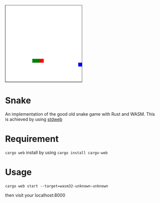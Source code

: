 <img src="https://github.com/zynaxsoft/rust-wasm-snake/blob/master/snaky_demo.gif" width=50%>

# Snake
An implementation of the good old snake game with Rust and WASM.
This is achieved by using [stdweb](https://github.com/koute/stdweb)

# Requirement
`cargo web`
install by using `cargo install cargo-web`

# Usage

`cargo web start --target=wasm32-unknown-unknown`

then visit your localhost:8000
